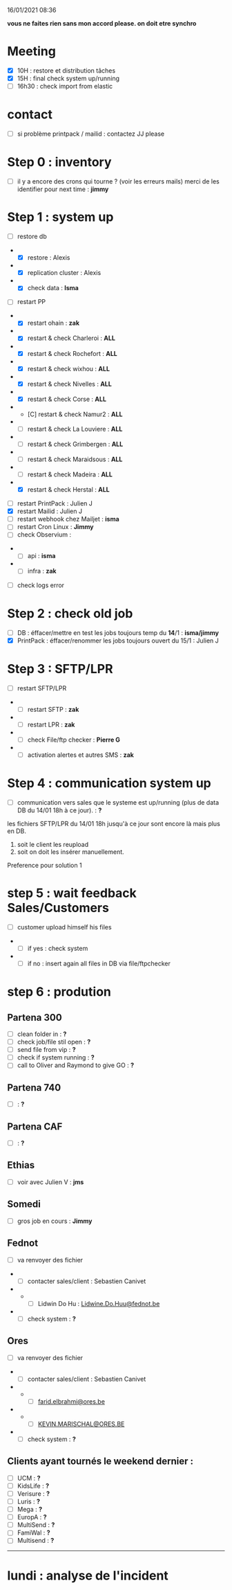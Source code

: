 16/01/2021 08:36

**vous ne faites rien sans mon accord please. on doit etre synchro**

# Meeting
- [X] 10H : restore et distribution tâches
- [X] 15H : final check system up/running
- [ ] 16h30 : check import from elastic

# contact
- [ ] si problème printpack / mailid : contactez JJ please

# Step 0 : inventory
- [ ] il y a encore des crons qui tourne ? (voir les erreurs mails) merci de les identifier pour next time : **jimmy**

# Step 1 : system up
- [ ] restore db
- - [X] restore : Alexis
- - [X] replication cluster : Alexis
- - [X] check data : **Isma**
- [ ] restart PP
- - [X] restart ohain : **zak**
- - [X] restart & check Charleroi : **ALL** 
- - [X] restart & check Rochefort : **ALL** 
- - [X] restart & check wixhou : **ALL**  
- - [X] restart & check Nivelles : **ALL** 
- - [X] restart & check Corse : **ALL** 
- - [C] restart & check Namur2 : **ALL** 
- - [ ] restart & check La Louviere : **ALL** 
- - [ ] restart & check Grimbergen : **ALL** 
- - [ ] restart & check Maraidsous : **ALL** 
- - [ ] restart & check Madeira : **ALL** 
- - [X] restart & check Herstal : **ALL** 
- [ ] restart PrintPack : Julien J
- [X] restart Mailid : Julien J
- [ ] restart webhook chez Mailjet : **isma**
- [ ] restart Cron Linux : **Jimmy**
- [ ] check Observium : 
- - [ ] api : **isma**
- - [ ] infra : **zak**
- [ ] check logs error

# Step 2 : check old job
- [ ] DB : éffacer/mettre en test les jobs toujours temp du **14**/1 : **isma/jimmy**
- [X] PrintPack : éffacer/renommer les jobs toujours ouvert du 15/1 : Julien J

# Step 3 : SFTP/LPR
- [ ] restart SFTP/LPR
- - [ ] restart SFTP : **zak**
- - [ ] restart LPR : **zak**
- - [ ] check File/ftp checker : **Pierre G** 
- - [ ] activation alertes et autres SMS : **zak**

# Step 4 : communication system up
- [ ] communication vers sales que le systeme est up/running (plus de data DB du 14/01 18h à ce jour). : **?**

les fichiers SFTP/LPR du 14/01 18h jusqu'à ce jour sont encore là mais plus en DB. 
1. soit le client les reupload
2. soit on doit les insérer manuellement. 

Preference pour solution 1

# step 5 : wait feedback Sales/Customers
- [ ] customer upload himself his files
-  - [ ] if yes : check system
-  - [ ] if no : insert again all files in DB via file/ftpchecker  

# step 6 : prodution
## Partena 300
- [ ] clean folder in : **?**
- [ ] check job/file stil open : **?**
- [ ] send file from vip : **?**
- [ ] check if system running : **?**
- [ ] call to Oliver and Raymond to give GO : **?**

## Partena 740
- [ ] : **?**

## Partena CAF
- [ ] : **?**

## Ethias
- [ ] voir avec Julien V : **jms**

## Somedi
- [ ] gros job en cours : **Jimmy**

## Fednot
- [ ] va renvoyer des fichier
- - [ ] contacter sales/client : Sebastien Canivet
- - - [ ] Lidwin Do Hu : Lidwine.Do.Huu@fednot.be
- - [ ] check system : **?**

## Ores
- [ ] va renvoyer des fichier
- - [ ] contacter sales/client : Sebastien Canivet
- - - [ ] farid.elbrahmi@ores.be
- - - [ ] KEVIN.MARISCHAL@ORES.BE
- - [ ] check system  : **?**

## Clients ayant tournés le weekend dernier :
- [ ] UCM : **?**
- [ ] KidsLife : **?**
- [ ] Verisure : **?**
- [ ] Luris : **?**
- [ ] Mega : **?**
- [ ] EuropA : **?**
- [ ] MultiSend : **?**
- [ ] FamiWal : **?**
- [ ] Multisend : **?**
* * *
# lundi : analyse de l'incident
